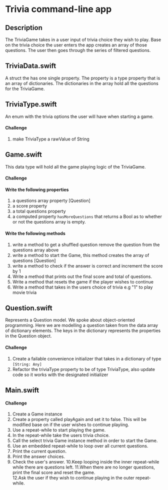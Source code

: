 # Trivia command-line app

## Description

The TriviaGame takes in a user input of trivia choice they wish to play. Base on the trivia choice the user enters the app creates an array of those questions. The user then goes through the series of filtered questions. 

## TriviaData.swift 

A struct the has one single property. The property is a type property that is an array of dictionaries. The dictionaries in the array hold all the questions for the TriviaGame. 

## TriviaType.swift 

An enum with the trivia options the user will have when starting a game.

#### Challenge
1. make TriviaType a rawValue of String


## Game.swift

This data type will hold all the game playing logic of the TriviaGame. 

#### Challenge

#### Write the following properties
1. a questions array property [Question]
2. a score property
3. a total questions property
4. a computed property ```hasMoreQuestions``` that returns a Bool as to whether or not the questions array is empty.

#### Write the following methods
1. write a method to get a shuffled question
  remove the question from the questions array above
2. write a method to start the Game, this method
  creates the array of questions [Question]
3. write a method to check if the answer is correct
  and increment the score by 1 
4. Write a method that prints out the final score and total of questions. 
5. Write a method that resets the game if the player wishes to continue
6. Write a method that takes in the users choice of trivia e.g "1" to play movie trivia
  
## Question.swift 

Represents a Question model. We spoke about object-oriented programming. Here we are modelling a question taken from the data array of dictionary elements. The keys in the dictionary represents the properties in the Question object. 

#### Challenge 

1. Create a failable convenience initializer that takes in a dictionary of type ```[String: Any]```
2. Refactor the triviaType property to be of type TriviaType, also update code so it works with the designated initializer 

## Main.swift

#### Challenge 

1. Create a Game instance 
2. Create a property called playAgain and set it to false. This will be modified base on if the user wishes to continue playiing. 
3. Use a repeat-while to start playing the game. 
4. In the repeat-while take the users trivia choice. 
5. Call the select trivia Game instance method in order to start the Game. 
6. Use an embedded repeat-while to loop over all current questions. 
7. Print the current question.
8. Print the answer choices. 
9. Check the user's answer. 
10.Keep looping inside the inner repeat-while while there are questions left. 
11.When there are no longer questions, print the final score and reset the game.  
12.Ask the user if they wish to continue playing in the outer repeat-while.  
